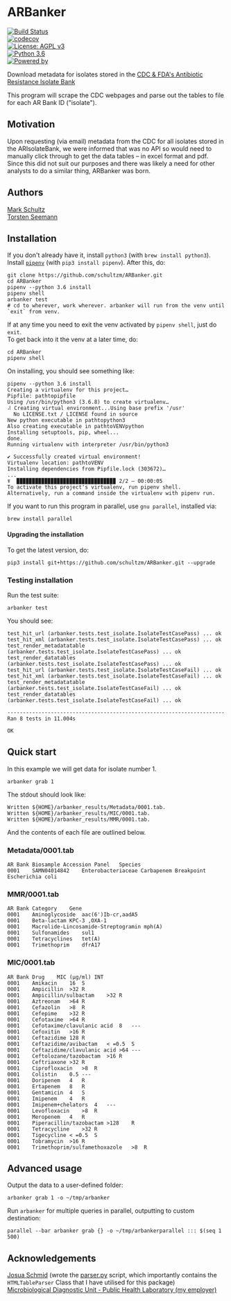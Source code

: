 # ARBanker


[![Build Status](https://travis-ci.com/schultzm/ARBanker.svg?branch=master)](https://travis-ci.com/schultzm/ARBanker)  
[![codecov](https://codecov.io/gh/schultzm/ARBanker/branch/master/graph/badge.svg)](https://codecov.io/gh/schultzm/ARBanker)  
[![License: AGPL v3](https://img.shields.io/badge/License-AGPL%20v3-blue.svg)](https://www.gnu.org/licenses/agpl-3.0)  
[![Python 3.6](https://img.shields.io/badge/python-3.6-blue.svg)](https://www.python.org/downloads/release/python-360/)  
[![Powered by](https://img.shields.io/badge/powered%20by-jekyl-blue.svg)](https://schultzm.github.io/ARBanker/)  


Download metadata for isolates stored in the 
[CDC & FDA's Antibiotic Resistance Isolate Bank](https://www.cdc.gov/drugresistance/resistance-bank/index.html)  

This program will scrape the CDC webpages and parse out the tables to file for each AR Bank ID ("isolate").  

## Motivation 

Upon requesting (via email) metadata from the CDC for all isolates stored in the ARIsolateBank, we were informed that was no API so would need to manually click through to get the data tables – in excel format and pdf.  Since this did not suit our purposes and there was likely a need for other analysts to do a similar thing, ARBanker was born.

## Authors

[Mark Schultz](https://github.com/schultzm)  
[Torsten Seemann](https://github.com/tseemann)  

## Installation

If you don't already have it, install `python3` (with `brew install python3`).  Install [`pipenv`](https://docs.pipenv.org/en/latest/) (with `pip3 install pipenv`).  After this, do:  

```
git clone https://github.com/schultzm/ARBanker.git
cd ARBanker
pipenv --python 3.6 install
pipenv shell
arbanker test
# cd to wherever, work wherever. arbanker will run from the venv until `exit` from venv.
```

If at any time you need to exit the venv activated by `pipenv shell`, just do `exit`.  
To get back into it the venv at a later time, do:  

```
cd ARBanker
pipenv shell
```


On installing, you should see something like:

```
pipenv --python 3.6 install
Creating a virtualenv for this project…
Pipfile: pathtopipfile
Using /usr/bin/python3 (3.6.8) to create virtualenv…
⠼ Creating virtual environment...Using base prefix '/usr'
  No LICENSE.txt / LICENSE found in source
New python executable in pathtopython3
Also creating executable in pathtoVENVpython
Installing setuptools, pip, wheel...
done.
Running virtualenv with interpreter /usr/bin/python3

✔ Successfully created virtual environment! 
Virtualenv location: pathtoVENV
Installing dependencies from Pipfile.lock (303672)…
...
☤  ▉▉▉▉▉▉▉▉▉▉▉▉▉▉▉▉▉▉▉▉▉▉▉▉▉▉▉▉▉▉▉▉ 2/2 — 00:00:05
To activate this project's virtualenv, run pipenv shell.
Alternatively, run a command inside the virtualenv with pipenv run.
```

If you want to run this program in parallel, use `gnu parallel`, installed via:  

```
brew install parallel
```

#### Upgrading the installation  

To get the latest version, do:
```
pip3 install git+https://github.com/schultzm/ARBanker.git --upgrade
```

### Testing installation

Run the test suite:  
```
arbanker test
```

You should see:  

```
test_hit_url (arbanker.tests.test_isolate.IsolateTestCasePass) ... ok
test_hit_xml (arbanker.tests.test_isolate.IsolateTestCasePass) ... ok
test_render_metadatatable (arbanker.tests.test_isolate.IsolateTestCasePass) ... ok
test_render_datatables (arbanker.tests.test_isolate.IsolateTestCasePass) ... ok
test_hit_url (arbanker.tests.test_isolate.IsolateTestCaseFail) ... ok
test_hit_xml (arbanker.tests.test_isolate.IsolateTestCaseFail) ... ok
test_render_metadatatable (arbanker.tests.test_isolate.IsolateTestCaseFail) ... ok
test_render_datatables (arbanker.tests.test_isolate.IsolateTestCaseFail) ... ok

----------------------------------------------------------------------
Ran 8 tests in 11.004s

OK

```


## Quick start

In this example we will get data for isolate number 1.  

```
arbanker grab 1
```

The stdout should look like:

```
Written ${HOME}/arbanker_results/Metadata/0001.tab.
Written ${HOME}/arbanker_results/MIC/0001.tab.
Written ${HOME}/arbanker_results/MMR/0001.tab.
```

And the contents of each file are outlined below.

### Metadata/0001.tab  

```
AR Bank	Biosample Accession	Panel	Species
0001	SAMN04014842	Enterobacteriaceae Carbapenem Breakpoint	Escherichia coli
```

### MMR/0001.tab

```
AR Bank	Category	Gene
0001	Aminoglycoside	aac(6')Ib-cr,aadA5
0001	Beta-lactam	KPC-3 ,OXA-1
0001	Macrolide-Lincosamide-Streptogramin	mph(A)
0001	Sulfonamides	sul1
0001	Tetracyclines	tet(A)
0001	Trimethoprim	dfrA17
```

### MIC/0001.tab

```
AR Bank	Drug	MIC (μg/ml)	INT
0001	Amikacin	16	S
0001	Ampicillin	>32	R
0001	Ampicillin/sulbactam	>32	R
0001	Aztreonam	>64	R
0001	Cefazolin	>8	R
0001	Cefepime	>32	R
0001	Cefotaxime	>64	R
0001	Cefotaxime/clavulanic acid	8	---
0001	Cefoxitin	>16	R
0001	Ceftazidime	128	R
0001	Ceftazidime/avibactam	< =0.5	S
0001	Ceftazidime/clavulanic acid	>64	---
0001	Ceftolozane/tazobactam	>16	R
0001	Ceftriaxone	>32	R
0001	Ciprofloxacin	>8	R
0001	Colistin	0.5	---
0001	Doripenem	4	R
0001	Ertapenem	8	R
0001	Gentamicin	4	S
0001	Imipenem	4	R
0001	Imipenem+chelators	4	---
0001	Levofloxacin	>8	R
0001	Meropenem	4	R
0001	Piperacillin/tazobactam	>128	R
0001	Tetracycline	>32	R
0001	Tigecycline	< =0.5	S
0001	Tobramycin	>16	R
0001	Trimethoprim/sulfamethoxazole	>8	R
```

## Advanced usage

Output the data to a user-defined folder:  
 
```
arbanker grab 1 -o ~/tmp/arbanker
```

Run `arbanker` for multiple queries in parallel, outputting to custom 
destination:  

```
parallel --bar arbanker grab {} -o ~/tmp/arbankerparallel ::: $(seq 1 500)
```

## Acknowledgements

[Josua Schmid](https://github.com/schmijos) (wrote the [parser.py](https://github.com/schmijos/html-table-parser-python3/blob/master/html_table_parser/parser.py) script, which importantly contains the `HTMLTableParser` Class that I have utilised for this package)  
[Microbiological Diagnostic Unit - Public Health Laboratory (my employer)](https://biomedicalsciences.unimelb.edu.au/departments/microbiology-Immunology/research/services/microbiological-diagnostic-unit-public-health-laboratory)
